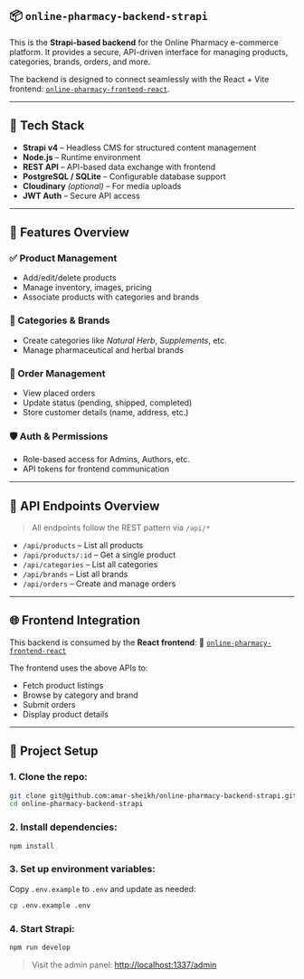 ## 📦 `online-pharmacy-backend-strapi`

This is the **Strapi-based backend** for the Online Pharmacy e-commerce platform. It provides a secure, API-driven interface for managing products, categories, brands, orders, and more.

The backend is designed to connect seamlessly with the React + Vite frontend: [`online-pharmacy-frontend-react`](https://github.com/amar-sheikh/online-pharmacy-frontend-react).

---

## 🚀 Tech Stack

* **Strapi v4** – Headless CMS for structured content management
* **Node.js** – Runtime environment
* **REST API** – API-based data exchange with frontend
* **PostgreSQL / SQLite** – Configurable database support
* **Cloudinary** *(optional)* – For media uploads
* **JWT Auth** – Secure API access

---

## 💊 Features Overview

### ✅ Product Management

* Add/edit/delete products
* Manage inventory, images, pricing
* Associate products with categories and brands

### 📂 Categories & Brands

* Create categories like *Natural Herb*, *Supplements*, etc.
* Manage pharmaceutical and herbal brands

### 🧾 Order Management

* View placed orders
* Update status (pending, shipped, completed)
* Store customer details (name, address, etc.)

### 🛡️ Auth & Permissions

* Role-based access for Admins, Authors, etc.
* API tokens for frontend communication

---

## 🔌 API Endpoints Overview

> All endpoints follow the REST pattern via `/api/*`

* `/api/products` – List all products
* `/api/products/:id` – Get a single product
* `/api/categories` – List all categories
* `/api/brands` – List all brands
* `/api/orders` – Create and manage orders

---

## 🌐 Frontend Integration

This backend is consumed by the **React frontend**:
🔗 [`online-pharmacy-frontend-react`](https://github.com/amar-sheikh/online-pharmacy-frontend-react)

The frontend uses the above APIs to:

* Fetch product listings
* Browse by category and brand
* Submit orders
* Display product details

---

## 📁 Project Setup

### 1. Clone the repo:

```bash
git clone git@github.com:amar-sheikh/online-pharmacy-backend-strapi.git
cd online-pharmacy-backend-strapi
```

### 2. Install dependencies:

```bash
npm install
```

### 3. Set up environment variables:

Copy `.env.example` to `.env` and update as needed:

```bash
cp .env.example .env
```

### 4. Start Strapi:

```bash
npm run develop
```

> Visit the admin panel:
> [http://localhost:1337/admin](http://localhost:1337/admin)

